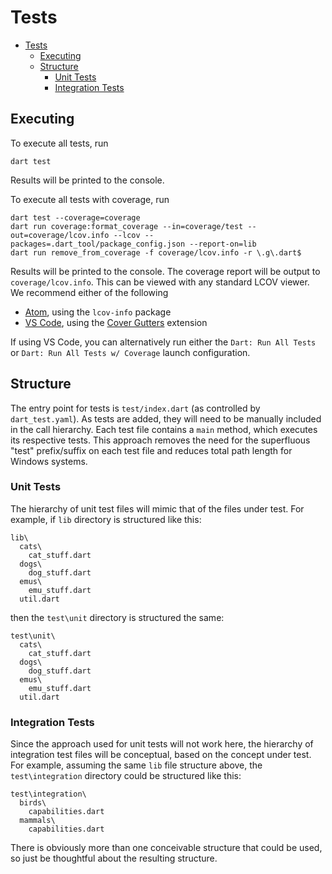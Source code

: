 # Tests
- [Tests](#tests)
  - [Executing](#executing)
  - [Structure](#structure)
    - [Unit Tests](#unit-tests)
    - [Integration Tests](#integration-tests)

## Executing

To execute all tests, run
```
dart test
```
Results will be printed to the console.

To execute all tests with coverage, run

```
dart test --coverage=coverage
dart run coverage:format_coverage --in=coverage/test --out=coverage/lcov.info --lcov --packages=.dart_tool/package_config.json --report-on=lib
dart run remove_from_coverage -f coverage/lcov.info -r \.g\.dart$
```
Results will be printed to the console.  The coverage report will be output to `coverage/lcov.info`.  This can be viewed with any standard LCOV viewer.  We recommend either of the following
- [Atom](https://atom.io/), using the `lcov-info` package
- [VS Code](https://code.visualstudio.com/), using the [Cover Gutters](https://marketplace.visualstudio.com/items?itemName=ryanluker.vscode-coverage-gutters) extension

If using VS Code, you can alternatively run either the `Dart: Run All Tests` or `Dart: Run All Tests w/ Coverage` launch configuration.

## Structure

The entry point for tests is `test/index.dart` (as controlled by `dart_test.yaml`).  As tests are added, they will need to be manually included in the call hierarchy.  Each test file contains a `main` method, which executes its respective tests.  This approach removes the need for the superfluous "test" prefix/suffix on each test file and reduces total path length for Windows systems.

### Unit Tests

The hierarchy of unit test files will mimic that of the files under test.  For example, if `lib` directory is structured like this:
```
lib\
  cats\
    cat_stuff.dart
  dogs\
    dog_stuff.dart
  emus\
    emu_stuff.dart
  util.dart
```
then the `test\unit` directory is structured the same:
```
test\unit\
  cats\
    cat_stuff.dart
  dogs\
    dog_stuff.dart
  emus\
    emu_stuff.dart
  util.dart
```

### Integration Tests

Since the approach used for unit tests will not work here, the hierarchy of integration test files will be conceptual, based on the concept under test.  For example, assuming the same `lib` file structure above, the `test\integration` directory could be structured like this:
```
test\integration\
  birds\
    capabilities.dart
  mammals\
    capabilities.dart
```
There is obviously more than one conceivable structure that could be used, so just be thoughtful about the resulting structure.
